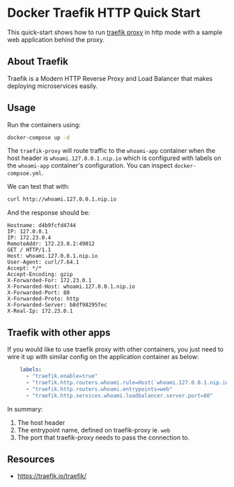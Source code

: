 # Docker Traefik HTTP Quick Start

This quick-start shows how to run [traefik proxy](https://traefik.io/traefik/) in http mode with a sample web application behind the proxy.

## About Traefik

Traefik is a Modern HTTP Reverse Proxy and Load Balancer that makes deploying microservices easily.

## Usage

Run the containers using:

```bash
docker-compose up -d
```

The `traefik-proxy` will route traffic to the `whoami-app` container when the host header is `whoami.127.0.0.1.nip.io` which is configured with labels on the `whoami-app` container's configuration. You can inspect `docker-compsoe.yml`.

We can test that with:

```bash
curl http://whoami.127.0.0.1.nip.io
```

And the response should be:

```
Hostname: d4b9fcfd4744
IP: 127.0.0.1
IP: 172.23.0.4
RemoteAddr: 172.23.0.2:49012
GET / HTTP/1.1
Host: whoami.127.0.0.1.nip.io
User-Agent: curl/7.64.1
Accept: */*
Accept-Encoding: gzip
X-Forwarded-For: 172.23.0.1
X-Forwarded-Host: whoami.127.0.0.1.nip.io
X-Forwarded-Port: 80
X-Forwarded-Proto: http
X-Forwarded-Server: b8df98295fec
X-Real-Ip: 172.23.0.1
```

## Traefik with other apps

If you would like to use traefik proxy with other containers, you just need to wire it up with similar config on the application container as below:

```yaml
    labels:
      - "traefik.enable=true"
      - "traefik.http.routers.whoami.rule=Host(`whoami.127.0.0.1.nip.io`)"
      - "traefik.http.routers.whoami.entrypoints=web"
      - "traefik.http.services.whoami.loadbalancer.server.port=80"
```

In summary:

1. The host header
2. The entrypoint name, defined on traefik-proxy ie. `web`
3. The port that traefik-proxy needs to pass the connection to.

## Resources

- https://traefik.io/traefik/
